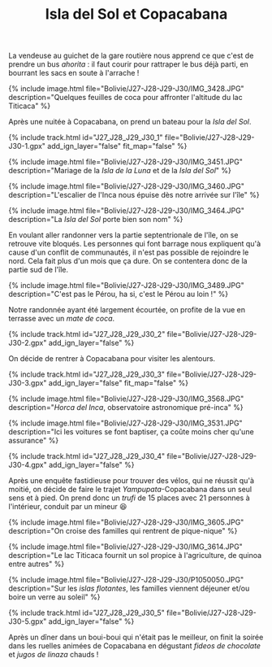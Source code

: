 ﻿---
title: "Isla del Sol et Copacabana"
permalink: /Bolivie/J27-J28-J29-J30/
sidebar:
  nav: "bolivie"
enable_tracks: true
---

La vendeuse au guichet de la gare routière nous apprend ce que c'est de prendre un bus *ahorita* : il faut courir pour rattraper le bus déjà parti, en bourrant les sacs en soute à l'arrache !

{% include image.html file="Bolivie/J27-J28-J29-J30/IMG_3428.JPG" description="Quelques feuilles de coca pour affronter l'altitude du lac Titicaca" %}

Après une nuitée à Copacabana, on prend un bateau pour la *Isla del Sol*.

{% include track.html id="J27_J28_J29_J30_1" file="Bolivie/J27-J28-J29-J30-1.gpx" add_ign_layer="false" fit_map="false" %}

{% include image.html file="Bolivie/J27-J28-J29-J30/IMG_3451.JPG" description="Mariage de la *Isla de la Luna* et de la *Isla del Sol*" %}

{% include image.html file="Bolivie/J27-J28-J29-J30/IMG_3460.JPG" description="L'escalier de l'Inca nous épuise dès notre arrivée sur l'île" %}

{% include image.html file="Bolivie/J27-J28-J29-J30/IMG_3464.JPG" description="La *Isla del Sol* porte bien son nom" %}

En voulant aller randonner vers la partie septentrionale de l'île, on se retrouve vite bloqués.
Les personnes qui font barrage nous expliquent qu'à cause d'un conflit de communautés, il n'est pas possible de rejoindre le nord.
Cela fait plus d'un mois que ça dure. On se contentera donc de la partie sud de l'île.

{% include image.html file="Bolivie/J27-J28-J29-J30/IMG_3489.JPG" description="C'est pas le Pérou, ha si, c'est le Pérou au loin !" %}

Notre randonnée ayant été largement écourtée, on profite de la vue en terrasse avec un *mate de coca*.

{% include track.html id="J27_J28_J29_J30_2" file="Bolivie/J27-J28-J29-J30-2.gpx" add_ign_layer="false" %}

On décide de rentrer à Copacabana pour visiter les alentours.

{% include track.html id="J27_J28_J29_J30_3" file="Bolivie/J27-J28-J29-J30-3.gpx" add_ign_layer="false" fit_map="false" %}

{% include image.html file="Bolivie/J27-J28-J29-J30/IMG_3568.JPG" description="*Horca del Inca*, observatoire astronomique pré-inca" %}

{% include image.html file="Bolivie/J27-J28-J29-J30/IMG_3531.JPG" description="Ici les voitures se font baptiser, ça coûte moins cher qu'une assurance" %}

{% include track.html id="J27_J28_J29_J30_4" file="Bolivie/J27-J28-J29-J30-4.gpx" add_ign_layer="false" %}

Après une enquête fastidieuse pour trouver des vélos, qui ne réussit qu'à moitié, on décide de faire le trajet *Yampupata*-Copacabana dans un seul sens et à pied.
On prend donc un *trufi* de 15 places avec 21 personnes à l'intérieur, conduit par un mineur :laughing:

{% include image.html file="Bolivie/J27-J28-J29-J30/IMG_3605.JPG" description="On croise des familles qui rentrent de pique-nique" %}

{% include image.html file="Bolivie/J27-J28-J29-J30/IMG_3614.JPG" description="Le lac Titicaca fournit un sol propice à l'agriculture, de quinoa entre autres" %}

{% include image.html file="Bolivie/J27-J28-J29-J30/P1050050.JPG" description="Sur les *islas flotantes*, les familles viennent déjeuner et/ou boire un verre au soleil" %}

{% include track.html id="J27_J28_J29_J30_5" file="Bolivie/J27-J28-J29-J30-5.gpx" add_ign_layer="false" %}

Après un dîner dans un boui-boui qui n'était pas le meilleur, on finit la soirée dans les ruelles animées de Copacabana en dégustant *fideos de chocolate* et *jugos de linaza* chauds !
